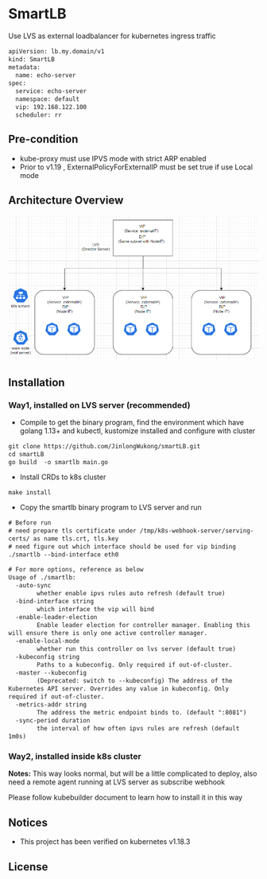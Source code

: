 # SmartLB

Use LVS as external loadbalancer for kubernetes ingress traffic

```
apiVersion: lb.my.domain/v1
kind: SmartLB
metadata:
  name: echo-server
spec:
  service: echo-server
  namespace: default
  vip: 192.168.122.100
  scheduler: rr
```
## Pre-condition
- kube-proxy must use IPVS mode with strict ARP enabled
- Prior to v1.19 , ExternalPolicyForExternalIP must be set true if use Local mode 

## Architecture Overview
![smartlb-architecture](./images/smartLB.PNG)

## Installation

### Way1, installed on LVS server (recommended) 
- Compile to get the binary program, 
find the environment which have golang 1.13+ and kubectl, kustomize installed and configure with cluster

```
git clone https://github.com/JinlongWukong/smartLB.git
cd smartLB
go build  -o smartlb main.go
```

- Install CRDs to k8s cluster
```
make install 
```

- Copy the smartlb binary program to LVS server and run 

```
# Before run 
# need prepare tls certificate under /tmp/k8s-webhook-server/serving-certs/ as name tls.crt, tls.key
# need figure out which interface should be used for vip binding
./smartlb --bind-interface eth0
```

```
# For more options, reference as below
Usage of ./smartlb:
  -auto-sync
        whether enable ipvs rules auto refresh (default true)
  -bind-interface string
        which interface the vip will bind
  -enable-leader-election
        Enable leader election for controller manager. Enabling this will ensure there is only one active controller manager.
  -enable-local-mode
        whether run this controller on lvs server (default true)
  -kubeconfig string
        Paths to a kubeconfig. Only required if out-of-cluster.
  -master --kubeconfig
        (Deprecated: switch to --kubeconfig) The address of the Kubernetes API server. Overrides any value in kubeconfig. Only required if out-of-cluster.
  -metrics-addr string
        The address the metric endpoint binds to. (default ":8081")
  -sync-period duration
        the interval of how often ipvs rules are refresh (default 1m0s)
```

### Way2, installed inside k8s cluster
  **Notes:** This way looks normal, but will be a little complicated to deploy, also need a remote agent running at LVS server as subscribe webhook
   
   
   Please follow kubebuilder document to learn how to install it in this way
    
## Notices
- This project has been verified on kubernetes v1.18.3

## License